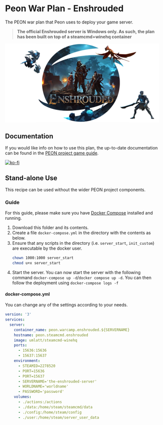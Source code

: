 # Peon War Plan - Enshrouded

The PEON war plan that Peon uses to deploy your game server.

> **The official Enshrouded server is Windows only. As such, the plan has been built on top of a steamcmd+winehq container**

![Enshrouded](./logo.png)

## Documentation

If you would like info on how to use this plan, the up-to-date documentation can be found in the [PEON project game guide](http://docs.warcamp.org/guides/games/enshrouded/).

[![ko-fi](https://ko-fi.com/img/githubbutton_sm.svg)](https://ko-fi.com/K3K567ILJ)

## Stand-alone Use

This recipe can be used without the wider PEON project components.

### Guide

For this guide, please make sure you have [Docker Compose](https://docs.docker.com.zh.xy2401.com/v17.12/compose/install/) installed and running.

1. Download this folder and its contents.
2. Create a file `docker-compose.yml` in the directory with the contents as below.
3. Ensure that any scripts in the directory (i.e. `server_start`, `init_custom`) are executable by the docker user.
    ```bash
    chown 1000:1000 server_start
    chmod u+x server_start
    ```
4. Start the server. You can now start the server with the following command `docker-compose up -d`/`docker compose up -d`. You can then follow the deployment using `docker-compose logs -f`

#### docker-compose.yml

You can change any of the settings according to your needs.

```yml
version: '3'
services:
  server:
    container_name: peon.warcamp.enshrouded.${SERVERNAME}
    hostname: peon.steamcmd.enshrouded
    image: umlatt/steamcmd-winehq
    ports:
      - 15636:15636
      - 15637:15637
    environment:
      - STEAMID=2278520
      - PORT=15636
      - PORT=15637
      - SERVERNAME='the-enshrouded-server'
      - WORLDNAME='worldname'
      - PASSWORD='password'
    volumes:
      - ./actions:/actions
      - ./data:/home/steam/steamcmd/data
      - ./config:/home/steam/config
      - ./user:/home/steam/server_user_data
```